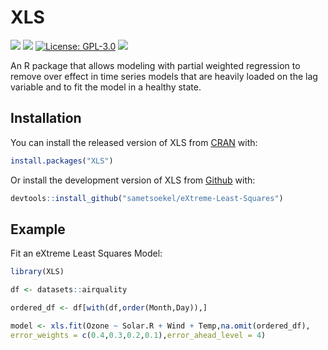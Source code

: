 
# XLS

<!-- badges: start -->
[![](https://www.r-pkg.org/badges/version/XLS?color=green)](https://cran.r-project.org/package=XLS)
[![](https://img.shields.io/badge/lifecycle-stable-brightgreen.svg)](https://lifecycle.r-lib.org/articles/stages.html#stable)
[![License: GPL-3.0](https://img.shields.io/badge/license-GPL--3.0-blue.svg)](https://cran.r-project.org/web/licenses/GPL-3.0)
[![](https://img.shields.io/github/last-commit/sametsoekel/eXtreme-Least-Squares.svg)](https://github.com/sametsoekel/eXtreme-Least-Squares/commits/main)
<!-- badges: end -->

An R package that allows modeling with partial weighted regression to remove over effect in time
series models that are heavily loaded on the lag variable and to fit the model in a healthy state. 

## Installation

You can install the released version of XLS from [CRAN](https://cran.r-project.org/web/packages/XLS/index.html) with:

``` r
install.packages("XLS")
```

Or install the development version of XLS from [Github](https://github.com/sametsoekel/eXtreme-Least-Squares) with:

``` r
devtools::install_github("sametsoekel/eXtreme-Least-Squares")
```

## Example

Fit an eXtreme Least Squares Model:

``` r
library(XLS)

df <- datasets::airquality

ordered_df <- df[with(df,order(Month,Day)),]

model <- xls.fit(Ozone ~ Solar.R + Wind + Temp,na.omit(ordered_df),
error_weights = c(0.4,0.3,0.2,0.1),error_ahead_level = 4)
```

